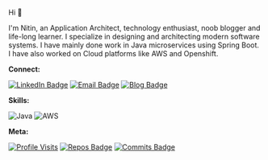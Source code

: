 Hi 👋

I'm Nitin, an Application Architect, technology enthusiast, noob blogger and life-long learner. I specialize in designing and architecting modern software systems. I have mainly done work in Java microservices using Spring Boot. I have also worked on Cloud platforms like AWS and Openshift.

**Connect:**

[![LinkedIn Badge](https://img.shields.io/badge/LinkedIn-Profile-blue?style=for-the-badge&logo=linkedin)](https://www.linkedin.com/in/nitinratnakaran/)
[![Email Badge](https://img.shields.io/badge/Email-nitin.ratnakaran@gmail.com-blue?style=for-the-badge&logo=mail.ru)](mailto:nitin.ratnakaran@gmail.com)
[![Blog Badge](https://img.shields.io/badge/Blog-Tech%20Bytez-blue?style=for-the-badge&logo=microsoftacademic)](https://nitin-ratnakaran.github.io/)


**Skills:**

![Java](https://img.shields.io/badge/Code-Java-informational?style=flat&logo=java&logoColor=white&color=4AB197)
![AWS](https://img.shields.io/badge/Code-AWS-informational?style=flat&logo=amazonaws&logoColor=white&color=4AB197)


**Meta:**

[![Profile Visits](https://badges.pufler.dev/visits/nitin-ratnakaran/nitin-ratnakaran)](https://github.com/nitin-ratnakaran/)
[![Repos Badge](https://badges.pufler.dev/repos/nitin-ratnakaran)](https://github.com/nitin-ratnakaran/)
[![Commits Badge](https://badges.pufler.dev/commits/monthly/nitin-ratnakaran)](https://github.com/nitin-ratnakaran/)

<!---
nitin-ratnakaran/nitin-ratnakaran is a ✨ special ✨ repository because its `README.md` (this file) appears on your GitHub profile.
You can click the Preview link to take a look at your changes.
--->
